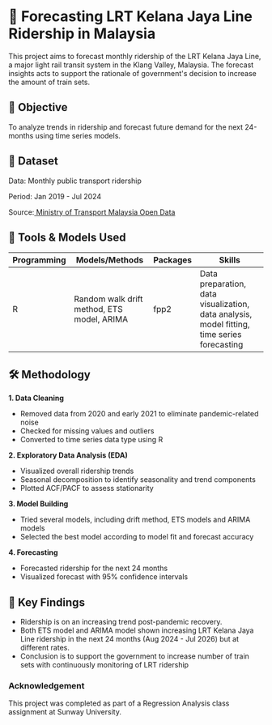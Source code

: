 # 🚆 Forecasting LRT Kelana Jaya Line Ridership in Malaysia
This project aims to forecast monthly ridership of the LRT Kelana Jaya Line, a major light rail transit system in the Klang Valley, Malaysia. The forecast insights acts to support the rationale of government's decision to increase the amount of train sets.

## 📌 Objective
To analyze trends in ridership and forecast future demand for the next 24-months using time series models.

## 📅 Dataset
Data: Monthly public transport ridership

Period: Jan 2019 - Jul 2024

Source:[ Ministry of Transport Malaysia Open Data
]([url](https://data.gov.my/data-catalogue/ridership_headline))

## 🔧 Tools & Models Used
| Programming | Models/Methods| Packages | Skills | 
| --- | --- | --- | --- |
| R | Random walk drift method, ETS model, ARIMA | fpp2 | Data preparation, data visualization, data analysis, model fitting, time series forecasting |

## 🛠️ Methodology
**1. Data Cleaning**
- Removed data from 2020 and early 2021 to eliminate pandemic-related noise
- Checked for missing values and outliers
- Converted to time series data type using R

**2. Exploratory Data Analysis (EDA)**
- Visualized overall ridership trends
- Seasonal decomposition to identify seasonality and trend components
- Plotted ACF/PACF to assess stationarity

**3. Model Building**
- Tried several models, including drift method, ETS models and ARIMA models
- Selected the best model according to model fit and forecast accuracy

**4. Forecasting**
- Forecasted ridership for the next 24 months
- Visualized forecast with 95% confidence intervals

## 🔑 Key Findings
- Ridership is on an increasing trend post-pandemic recovery.
- Both ETS model and ARIMA model shown increasing LRT Kelana Jaya Line ridership in the next 24 months (Aug 2024 - Jul 2026) but at different rates.
- Conclusion is to support the government to increase number of train sets with continuously monitoring of LRT ridership

### Acknowledgement
This project was completed as part of a Regression Analysis class assignment at Sunway University. 
